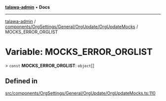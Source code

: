 [**talawa-admin**](../../../../../../README.md) • **Docs**

***

[talawa-admin](../../../../../../modules.md) / [components/OrgSettings/General/OrgUpdate/OrgUpdateMocks](../README.md) / MOCKS\_ERROR\_ORGLIST

# Variable: MOCKS\_ERROR\_ORGLIST

\> `const` **MOCKS\_ERROR\_ORGLIST**: `object`[]

## Defined in

[src/components/OrgSettings/General/OrgUpdate/OrgUpdateMocks.ts:110](https://github.com/PalisadoesFoundation/talawa-admin/blob/9dd5d7fd647f8a7c9e1c1e14bf645b71b32c51c2/src/components/OrgSettings/General/OrgUpdate/OrgUpdateMocks.ts#L110)
